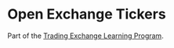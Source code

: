 
# Open Exchange Tickers

Part of the [Trading Exchange Learning Program](https://github.com/pecknigel/trading-exchange-collaborative-learning).